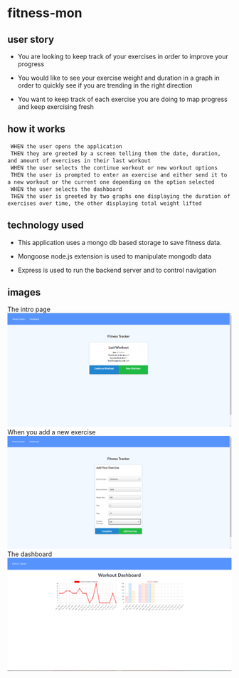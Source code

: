# fitness-mon

## user story

* You are looking to keep track of your exercises in order to improve your progress

* You would like to see your exercise weight and duration in a graph in order to quickly see if you are trending in the right direction

* You want to keep track of each exercise you are doing to map progress and keep exercising fresh

## how it works
```
 WHEN the user opens the application 
 THEN they are greeted by a screen telling them the date, duration, and amount of exercises in their last workout
 WHEN the user selects the continue workout or new workout options
 THEN the user is prompted to enter an exercise and either send it to a new workout or the current one depending on the option selected
 WHEN the user selects the dashboard
 THEN the user is greeted by two graphs one displaying the duration of exercises over time, the other displaying total weight lifted
```

## technology used

* This application uses a mongo db based storage to save fitness data.

* Mongoose node.js extension is used to manipulate mongodb data

* Express is used to run the backend server and to control navigation

## images
The intro page
![fitness_tracker](img\Capture.PNG)
When you add a new exercise 
![add_new](img\capture2.PNG)
The dashboard
![dashboard](img\Capture3.PNG)